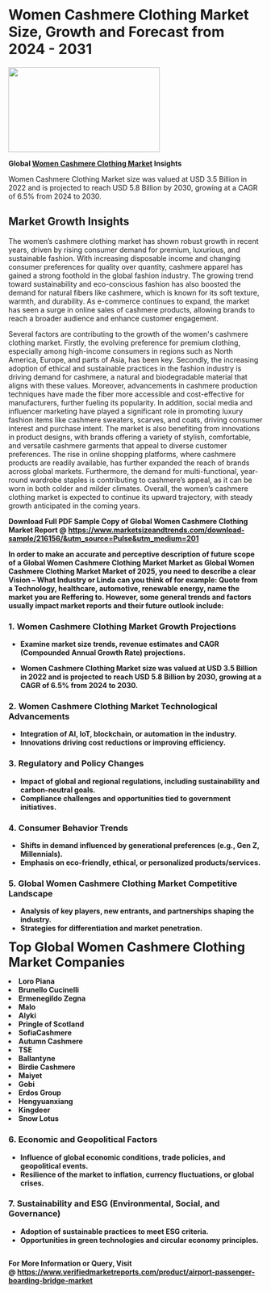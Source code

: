 <H1>Women Cashmere Clothing Market Size, Growth and Forecast from 2024 - 2031</H1><img class="aligncenter size-medium wp-image-584254" src="https://thirdeyenews.in/wp-content/uploads/2024/09/Global-Market-Research-300x168.jpeg" alt="" width="300" height="168" /><p><strong>Global&nbsp;<a href="https://www.marketsizeandtrends.com/download-sample/216156/&amp;utm_source=Pulse&amp;utm_medium=201">Women Cashmere Clothing Market</a> Insights</strong></p><p>Women Cashmere Clothing Market size was valued at USD 3.5 Billion in 2022 and is projected to reach USD 5.8 Billion by 2030, growing at a CAGR of 6.5% from 2024 to 2030.</p><p><h2>Market Growth Insights</h2> <p>The women’s cashmere clothing market has shown robust growth in recent years, driven by rising consumer demand for premium, luxurious, and sustainable fashion. With increasing disposable income and changing consumer preferences for quality over quantity, cashmere apparel has gained a strong foothold in the global fashion industry. The growing trend toward sustainability and eco-conscious fashion has also boosted the demand for natural fibers like cashmere, which is known for its soft texture, warmth, and durability. As e-commerce continues to expand, the market has seen a surge in online sales of cashmere products, allowing brands to reach a broader audience and enhance customer engagement.</p> <p><strong></strong></p> <p>Several factors are contributing to the growth of the women's cashmere clothing market. Firstly, the evolving preference for premium clothing, especially among high-income consumers in regions such as North America, Europe, and parts of Asia, has been key. Secondly, the increasing adoption of ethical and sustainable practices in the fashion industry is driving demand for cashmere, a natural and biodegradable material that aligns with these values. Moreover, advancements in cashmere production techniques have made the fiber more accessible and cost-effective for manufacturers, further fueling its popularity. In addition, social media and influencer marketing have played a significant role in promoting luxury fashion items like cashmere sweaters, scarves, and coats, driving consumer interest and purchase intent. The market is also benefiting from innovations in product designs, with brands offering a variety of stylish, comfortable, and versatile cashmere garments that appeal to diverse customer preferences. The rise in online shopping platforms, where cashmere products are readily available, has further expanded the reach of brands across global markets. Furthermore, the demand for multi-functional, year-round wardrobe staples is contributing to cashmere’s appeal, as it can be worn in both colder and milder climates. Overall, the women’s cashmere clothing market is expected to continue its upward trajectory, with steady growth anticipated in the coming years. <p><strong></p><p><span class=""><strong>Download Full PDF Sample Copy of Global Women Cashmere Clothing Market Report</strong> @ <a href="https://www.marketsizeandtrends.com/download-sample/216156/&amp;utm_source=Pulse&amp;utm_medium=201" target="_blank">https://www.marketsizeandtrends.com/download-sample/216156/&amp;utm_source=Pulse&amp;utm_medium=201</a></span></p><p>In order to make an accurate and perceptive description of future scope of a Global&nbsp;Women Cashmere Clothing Market Market as Global&nbsp;Women Cashmere Clothing Market Market of 2025, you need to describe a clear Vision &ndash; What Industry or Linda can you think of for example: Quote from a Technology, healthcare, automotive, renewable energy, name the market you are Reffering to. However, some general trends and factors usually impact market reports and their future outlook include:</p><h3>1.&nbsp;<strong>Women Cashmere Clothing Market Growth Projections</strong></h3><ul><li>Examine market size trends, revenue estimates and CAGR (Compounded Annual Growth Rate) projections.</li><li><p>Women Cashmere Clothing Market size was valued at USD 3.5 Billion in 2022 and is projected to reach USD 5.8 Billion by 2030, growing at a CAGR of 6.5% from 2024 to 2030.</p></li></ul><h3>2.&nbsp;<strong>Women Cashmere Clothing Market Technological Advancements</strong></h3><ul><li>Integration of AI, IoT, blockchain, or automation in the industry.</li><li>Innovations driving cost reductions or improving efficiency.</li></ul><h3>3.&nbsp;<strong>Regulatory and Policy Changes</strong></h3><ul><li>Impact of global and regional regulations, including sustainability and carbon-neutral goals.</li><li>Compliance challenges and opportunities tied to government initiatives.</li></ul><h3>4.&nbsp;<strong>Consumer Behavior Trends</strong></h3><ul><li>Shifts in demand influenced by generational preferences (e.g., Gen Z, Millennials).</li><li>Emphasis on eco-friendly, ethical, or personalized products/services.</li></ul><h3>5.&nbsp;<strong>Global Women Cashmere Clothing Market Competitive Landscape</strong></h3><ul><li>Analysis of key players, new entrants, and partnerships shaping the industry.</li><li>Strategies for differentiation and market penetration.</li></ul><p data-pm-slice="1 1 []"><span style="color: inherit; font-family: inherit; font-size: 25px;">Top Global Women Cashmere Clothing Market Companies</span></p><div class="" data-test-id=""><p><li>Loro Piana</li><li> Brunello Cucinelli</li><li> Ermenegildo Zegna</li><li> Malo</li><li> Alyki</li><li> Pringle of Scotland</li><li> SofiaCashmere</li><li> Autumn Cashmere</li><li> TSE</li><li> Ballantyne</li><li> Birdie Cashmere</li><li> Maiyet</li><li> Gobi</li><li> Erdos Group</li><li> Hengyuanxiang</li><li> Kingdeer</li><li> Snow Lotus</li></p></div><h3>6.&nbsp;<strong>Economic and Geopolitical Factors</strong></h3><ul><li>Influence of global economic conditions, trade policies, and geopolitical events.</li><li>Resilience of the market to inflation, currency fluctuations, or global crises.</li></ul><h3>7.&nbsp;<strong>Sustainability and ESG (Environmental, Social, and Governance)</strong></h3><ul><li>Adoption of sustainable practices to meet ESG criteria.</li><li>Opportunities in green technologies and circular economy principles.</li></ul><h2><strong style="font-size: 14px;">For More Information or Query, Visit @&nbsp;</strong><a style="background-color: #ffffff; font-size: 14px;" href="https://www.marketsizeandtrends.com/report/women-cashmere-clothing-market/" target="_blank">https://www.verifiedmarketreports.com/product/airport-passenger-boarding-bridge-market</a></h2>
